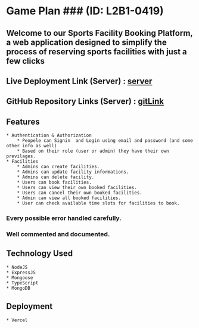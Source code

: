 # Game Plan ### (ID: L2B1-0419)

## Welcome to our Sports Facility Booking Platform, a web application designed to simplify the process of reserving sports facilities with just a few clicks

## Live Deployment Link (Server) : [server](https://gameplan-mu.vercel.app/)

## GitHub Repository Links (Server) : [gitLink](https://github.com/saifmaamun/gameplan)

## Features

    * Authentication & Authorization
        * Peopele can Signin  and Login using email and password (and some other info as well)
        * Based on their role (user or admin) they have their own previlages.
    * Facilities
        * Admins can create facilities.
        * Admins can update facility informations.
        * Admins can delete facility.
        * Users can book facilities.
        * Users can view their own booked facilities.
        * Users can cancel their own booked facilities.
        * Admin can view all booked facilities.
        * User can check available time slots for facilities to book.

### Every possible error handled carefully.

### Well commented and documented.

## Technology Used

    * NodeJS
    * ExpressJS
    * Mongoose
    * TypeScript
    * MongoDB

## Deployment

    * Vercel
